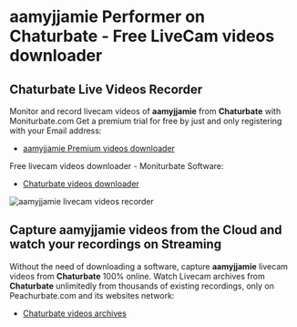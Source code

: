 # aamyjjamie Performer on Chaturbate - Free LiveCam videos downloader

## Chaturbate Live Videos Recorder

Monitor and record livecam videos of **aamyjjamie** from **Chaturbate** with Moniturbate.com
Get a premium trial for free by just and only registering with your Email address:
* [aamyjjamie Premium videos downloader](https://moniturbate.com/request-demo-licence-key.html)

Free livecam videos downloader - Moniturbate Software:
* [Chaturbate videos downloader](https://moniturbate.com/moniturbate-download-software.html)

![aamyjjamie livecam videos recorder](https://peachurnet.com/templates/moniturbate-software.png)


## Capture aamyjjamie videos from the Cloud and watch your recordings on Streaming

Without the need of downloading a software, capture **aamyjjamie** livecam videos from **Chaturbate** 100% online.
Watch Livecam archives from **Chaturbate** unlimitedly from thousands of existing recordings, only on Peachurbate.com and its websites network:
* [Chaturbate videos archives](https://peachurnet.com/)